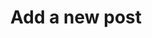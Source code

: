 ---
layout: admin/new-post
permalink: /admin/new
redirect_from:
    - /new/
    - /new
title: Add a new post
---